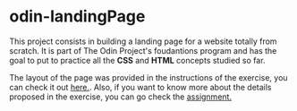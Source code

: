 # odin-landingPage
This project consists in building a landing page for a website totally from scratch. It is part of The Odin Project's foudantions program and has the goal to put to practice all the **CSS** and **HTML** concepts studied so far.

The layout of the page was provided in the instructions of the exercise, you can check it out [here.](./Desired-layout.pdf). Also, if you want to know more about the details proposed in the exercise, you can go check the [assignment.](https://www.theodinproject.com/paths/foundations/courses/foundations/lessons/landing-page)